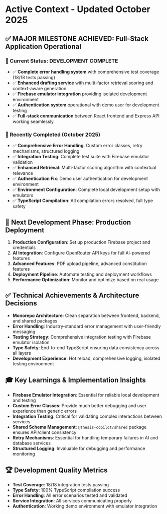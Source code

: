 # Active Context - Updated October 2025

## ✅ MAJOR MILESTONE ACHIEVED: Full-Stack Application Operational

### 🎯 Current Status: DEVELOPMENT COMPLETE
- ✅ **Complete error handling system** with comprehensive test coverage (18/18 tests passing)
- ✅ **Enhanced drafting service** with multi-factor retrieval scoring and context-aware generation  
- ✅ **Firebase emulator integration** providing isolated development environment
- ✅ **Authentication system** operational with demo user for development testing
- ✅ **Full-stack communication** between React frontend and Express API working seamlessly

### 🚀 Recently Completed (October 2025)
- ✅ **Comprehensive Error Handling**: Custom error classes, retry mechanisms, structured logging
- ✅ **Integration Testing**: Complete test suite with Firebase emulator validation
- ✅ **Enhanced Retrieval**: Multi-factor scoring algorithm with contextual relevance
- ✅ **Authentication Fix**: Demo user authentication for development environment
- ✅ **Environment Configuration**: Complete local development setup with emulators
- ✅ **TypeScript Compilation**: All compilation errors resolved, full type safety

## 🎯 Next Development Phase: Production Deployment
1. **Production Configuration**: Set up production Firebase project and credentials
2. **AI Integration**: Configure OpenRouter API keys for full AI-powered features
3. **Advanced Features**: PDF upload pipeline, advanced constitution features
4. **Deployment Pipeline**: Automate testing and deployment workflows
5. **Performance Optimization**: Monitor and optimize based on real usage

## ✅ Technical Achievements & Architecture Decisions
- **Monorepo Architecture**: Clean separation between frontend, backend, and shared packages
- **Error Handling**: Industry-standard error management with user-friendly messaging
- **Testing Strategy**: Comprehensive integration testing with Firebase emulator isolation
- **Type Safety**: End-to-end TypeScript ensuring data consistency across all layers
- **Development Experience**: Hot reload, comprehensive logging, isolated testing environment

## 🎓 Key Learnings & Implementation Insights
- **Firebase Emulator Integration**: Essential for reliable local development and testing
- **Custom Error Classes**: Provide much better debugging and user experience than generic errors  
- **Integration Testing**: Critical for validating complex interactions between services
- **Shared Schema Management**: `@thesis-copilot/shared` package ensures API/client consistency
- **Retry Mechanisms**: Essential for handling temporary failures in AI and database services
- **Structured Logging**: Invaluable for debugging and performance monitoring

## 🏆 Development Quality Metrics
- **Test Coverage**: 18/18 integration tests passing  
- **Type Safety**: 100% TypeScript compilation success
- **Error Handling**: All error scenarios tested and validated
- **Service Integration**: All services communicating properly
- **Authentication**: Working demo environment with emulator integration
